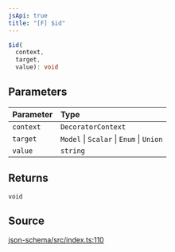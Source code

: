 ```yaml
---
jsApi: true
title: "[F] $id"
---
```


```ts
$id(
  context,
  target,
  value): void
```

## Parameters

| Parameter | Type                                     |
| :-------- | :--------------------------------------- |
| `context` | `DecoratorContext`                       |
| `target`  | `Model` \| `Scalar` \| `Enum` \| `Union` |
| `value`   | `string`                                 |

## Returns

`void`

## Source

[json-schema/src/index.ts:110](https://github.com/markcowl/cadl/blob/1a6d2b70/packages/json-schema/src/index.ts#L110)
